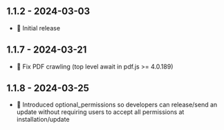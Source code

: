 ## 1.1.2 - 2024-03-03

- 🚀 Initial release

## 1.1.7 - 2024-03-21

- 📁 Fix PDF crawling (top level await in pdf.js >= 4.0.189)

## 1.1.8 - 2024-03-25

- 🙋 Introduced optional_permissions so developers can release/send an update without requiring users to accept all permissions at installation/update
